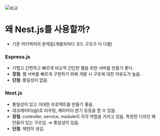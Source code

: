 ![비교](https://github.com/soyeonkim0227/TIL/assets/102784901/d9785f5c-0049-4ca1-96eb-8f93011d6f3d)

# 왜 Nest.js를 사용할까?

- 기존 아키텍처의 문제점(개발자마다 코드 구조가 다 다름)

### Express.js

- 가볍고 간편하고 빠르게 비교적 간단한 웹을 위한 서버를 만들기 좋다.
- **장점**: 웹 서버를 빠르게 구현하기 위해 개발 시 구조에 대한 자유도가 높음.
- **단점**: 통일성이 없음.

### Nest.js

- 통일성이 있고 거대한 프로젝트를 만들기 좋음.
- 데코레이터(@)로 라우팅, 패러미터 받기 등등을 할 수 있음.
- **장점**: controller, service, module이 각각 역할을 가지고 있음. 특정한 디자인 패턴들이 있는 구조임. ⇒ 통일성이 있음.
- **단점**: 제한이 생김.
